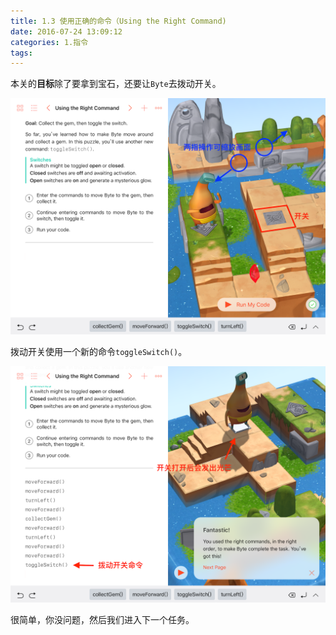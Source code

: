 ```yaml
---
title: 1.3 使用正确的命令（Using the Right Command)
date: 2016-07-24 13:09:12
categories: 1.指令
tags:
---
```



本关的**目标**除了要拿到宝石，还要让`Byte`去拨动开关。

![开关](/images/commands/usingtherightcommand/1s.png)

拨动开关使用一个新的命令`toggleSwitch()`。

![拨动开关](/images/commands/usingtherightcommand/2s.png)

很简单，你没问题，然后我们进入下一个任务。
